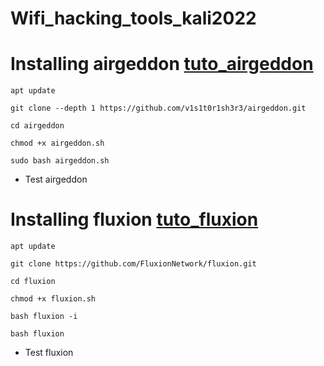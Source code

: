 # Wifi_hacking_tools_kali2022
  
# Installing airgeddon [tuto_airgeddon](https://github.com/v1s1t0r1sh3r3/airgeddon/wiki/Installation-&-Usage)
```
apt update  
```
```
git clone --depth 1 https://github.com/v1s1t0r1sh3r3/airgeddon.git  
```
```
cd airgeddon  
```
```
chmod +x airgeddon.sh  
```
```
sudo bash airgeddon.sh  
```
* Test airgeddon
  

# Installing fluxion [tuto_fluxion](https://kalilinuxtips.medium.com/install-fluxion-on-kali-wifi-hacking-tool-aeb6b9ee7944)
```
apt update  
```
```
git clone https://github.com/FluxionNetwork/fluxion.git  
```
```
cd fluxion  
```
```
chmod +x fluxion.sh  
```
```
bash fluxion -i
```
```
bash fluxion  
```

* Test fluxion
  
